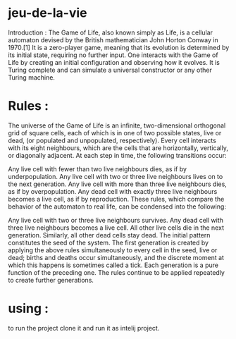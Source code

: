 # jeu-de-la-vie
Introduction : 
The Game of Life, also known simply as Life, is a cellular automaton devised by the British mathematician John Horton Conway in 1970.[1]
It is a zero-player game, meaning that its evolution is determined by its initial state, requiring no further input. One interacts with the Game of Life by creating an initial configuration 
and observing how it evolves. It is Turing complete and can simulate a universal constructor or any other Turing machine.
# Rules : 
The universe of the Game of Life is an infinite, two-dimensional orthogonal grid of square cells, each of which is in one of two possible states, live or dead, (or populated and unpopulated, respectively). Every cell interacts with its eight neighbours, which are the cells that are horizontally, vertically, or diagonally adjacent. At each step in time, the following transitions occur:

Any live cell with fewer than two live neighbours dies, as if by underpopulation.
Any live cell with two or three live neighbours lives on to the next generation.
Any live cell with more than three live neighbours dies, as if by overpopulation.
Any dead cell with exactly three live neighbours becomes a live cell, as if by reproduction.
These rules, which compare the behavior of the automaton to real life, can be condensed into the following:

Any live cell with two or three live neighbours survives.
Any dead cell with three live neighbours becomes a live cell.
All other live cells die in the next generation. Similarly, all other dead cells stay dead.
The initial pattern constitutes the seed of the system. The first generation is created by applying the above
rules simultaneously to every cell in the seed, live or dead; births and deaths occur simultaneously, and the discrete
moment at which this happens is sometimes called a tick. Each generation is a pure function of the preceding one. The rules continue to be applied repeatedly to create further generations.
# using : 
to run the project clone it and run it as intelij project.
